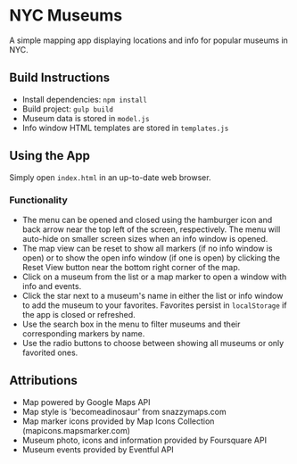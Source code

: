# NYC Museums
A simple mapping app displaying locations and info for popular museums in NYC.

## Build Instructions
* Install dependencies: `npm install`
* Build project: `gulp build`
* Museum data is stored in `model.js`
* Info window HTML templates are stored in `templates.js`

## Using the App
Simply open `index.html` in an up-to-date web browser.

### Functionality
* The menu can be opened and closed using the hamburger icon and back arrow near the top left of the screen, respectively. The menu will auto-hide on smaller screen sizes when an info window is opened.
* The map view can be reset to show all markers (if no info window is open) or to show the open info window (if one is open) by clicking the Reset View button near the bottom right corner of the map.
* Click on a museum from the list or a map marker to open a window with info and events.
* Click the star next to a museum's name in either the list or info window to add the museum to your favorites. Favorites persist in `localStorage` if the app is closed or refreshed.
* Use the search box in the menu to filter museums and their corresponding markers by name.
* Use the radio buttons to choose between showing all museums or only favorited ones.

## Attributions
* Map powered by Google Maps API
* Map style is 'becomeadinosaur' from snazzymaps.com
* Map marker icons provided by Map Icons Collection (mapicons.mapsmarker.com)
* Museum photo, icons and information provided by Foursquare API
* Museum events provided by Eventful API
